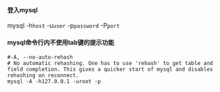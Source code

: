 
#### 登入mysql
mysql -h`host` -u`user` -p`password` -P`port`

#### mysql命令行内不使用tab键的提示功能
	#-A, --no-auto-rehash 
	# No automatic rehashing. One has to use 'rehash' to get table and field completion. This gives a quicker start of mysql and disables rehashing on reconnect.
	mysql -A -h127.0.0.1 -uroot -p